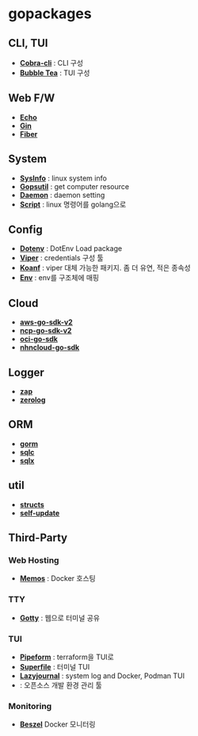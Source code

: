 # gopackages

## CLI, TUI

- **[Cobra-cli](https://github.com/spf13/cobra)** : CLI 구성
- **[Bubble Tea](https://github.com/charmbracelet/bubbletea)** : TUI 구성

## Web F/W

- **[Echo](https://github.com/labstack/echo)**
- **[Gin](https://github.com/gin-gonic/gin)**
- **[Fiber](https://github.com/gofiber/fiber)**

## System

- **[SysInfo](https://github.com/zcalusic/sysinfo)** : linux system info
- **[Gopsutil](https://github.com/shirou/gopsutil)** : get computer resource
- **[Daemon](https://github.com/sevlyar/go-daemon)** : daemon setting
- **[Script](https://github.com/bitfield/script)** : linux 명령어를 golang으로

## Config
- **[Dotenv](https://github.com/joho/godotenv)** : DotEnv Load package
- **[Viper](https://github.com/spf13/viper)** : credentials 구성 툴
- **[Koanf](https://github.com/knadh/koanf)** : viper 대체 가능한 패키지. 좀 더 유연, 적은 종속성
- **[Env](https://github.com/caarlos0/env)** : env를 구조체에 매핑

## Cloud

- **[aws-go-sdk-v2](https://github.com/aws/aws-sdk-go-v2)**
- **[ncp-go-sdk-v2](https://github.com/NaverCloudPlatform/ncloud-sdk-go-v2)**
- **[oci-go-sdk](https://github.com/oracle/oci-go-sdk)**
- **[nhncloud-go-sdk](https://github.com/cloud-barista/nhncloud-sdk-go)**

## Logger
- **[zap](https://go.uber.org/zap)**
- **[zerolog](https://github.com/rs/zerolog)**

## ORM
- **[gorm](gorm.io/gorm)**
- **[sqlc](https://github.com/sqlc-dev/sqlc)**
- **[sqlx](https://github.com/jmoiron/sqlx)**

## util
- **[structs](https://github.com/fatih/structs)**
- **[self-update](https://github.com/creativeprojects/go-selfupdate)**

## Third-Party

### Web Hosting
- **[Memos](https://github.com/usememos/memos)** : Docker 호스팅

### TTY
- **[Gotty](https://github.com/yudai/gotty)** : 웹으로 터미널 공유

### TUI
- **[Pipeform](https://github.com/magodo/pipeform)** : terraform을 TUI로
- **[Superfile](https://github.com/yorukot/superfile)** : 터미널 TUI
- **[Lazyjournal](https://github.com/Lifailon/lazyjournal)** : system log and Docker, Podman TUI
- **[](github.com/daytonaio/daytona)**: 오픈소스 개발 환경 관리 툴

### Monitoring
- **[Beszel](https://github.com/henrygd/beszel)** Docker 모니터링
